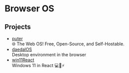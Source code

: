 # Browser OS

## Projects

- [puter](https://github.com/HeyPuter/puter)
  <br/>🌐 The Web OS! Free, Open-Source, and Self-Hostable.
- [daedalOS](https://github.com/DustinBrett/daedalOS)
  <br/>Desktop environment in the browser
- [win11React](https://github.com/blueedgetechno/win11React)
  <br/>Windows 11 in React 💻🌈⚡